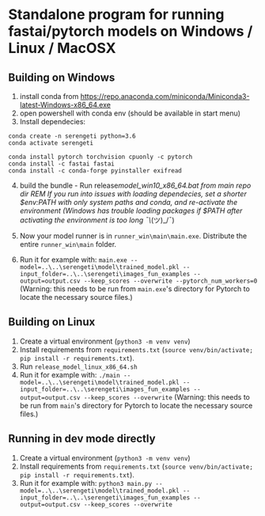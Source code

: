 # Standalone program for running fastai/pytorch models on Windows / Linux / MacOSX

## Building on Windows

1. install conda from https://repo.anaconda.com/miniconda/Miniconda3-latest-Windows-x86_64.exe
2. open powershell with conda env (should be available in start menu)
3. Install dependecies:

```
conda create -n serengeti python=3.6
conda activate serengeti

conda install pytorch torchvision cpuonly -c pytorch
conda install -c fastai fastai
conda install -c conda-forge pyinstaller exifread
```

4. build the bundle - Run release*model_win10_x86_64.bat from main repo dir
   REM If you run into issues with loading dependecies, set a shorter $env:PATH with only system paths and conda, and re-activate the environment (Windows has trouble loading packages if $PATH after activating the environment is too long ¯\\*(ツ)\_/¯)

5. Now your model runner is in `runner_win\main\main.exe`. Distribute the entire `runner_win\main` folder.

6. Run it for example with: `main.exe --model=..\..\serengeti\model\trained_model.pkl --input_folder=..\..\serengeti\images_fun_examples --output=output.csv --keep_scores --overwrite --pytorch_num_workers=0`
   (Warning: this needs to be run from `main.exe`'s directory for Pytorch to locate the necessary source files.)

## Building on Linux

1. Create a virtual environment (`python3 -m venv venv`)
2. Install requirements from `requirements.txt` (`source venv/bin/activate; pip install -r requirements.txt`).
3. Run `release_model_linux_x86_64.sh`
4. Run it for example with: `./main --model=..\..\serengeti\model\trained_model.pkl --input_folder=..\..\serengeti\images_fun_examples --output=output.csv --keep_scores --overwrite`
   (Warning: this needs to be run from `main`'s directory for Pytorch to locate the necessary source files.)

## Running in dev mode directly
1. Create a virtual environment (`python3 -m venv venv`)
2. Install requirements from `requirements.txt` (`source venv/bin/activate; pip install -r requirements.txt`).
3. Run it for example with: `python3 main.py --model=..\..\serengeti\model\trained_model.pkl --input_folder=..\..\serengeti\images_fun_examples --output=output.csv --keep_scores --overwrite`

